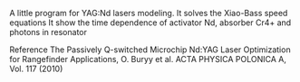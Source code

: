 A little program for YAG:Nd lasers modeling.
It solves the Xiao-Bass speed equations
It show the time dependence of
activator Nd, absorber Cr4+ and photons in resonator



Reference
The Passively Q-switched Microchip Nd:YAG Laser
Optimization for Rangefinder Applications,
O. Buryy et al.  ACTA PHYSICA POLONICA A, Vol. 117 (2010)